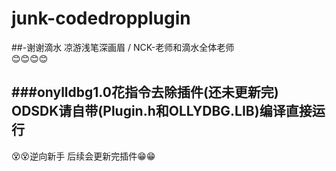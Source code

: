 # junk-codedropplugin  
##-谢谢滴水 凉游浅笔深画眉 / NCK-老师和滴水全体老师  
:blush::blush::blush::blush:

###onylldbg1.0花指令去除插件(还未更新完)
ODSDK请自带(Plugin.h和OLLYDBG.LIB)编译直接运行
--------------------------------------------------
:dizzy_face::dizzy_face:逆向新手  后续会更新完插件:grin::grin:
